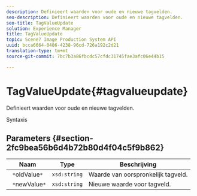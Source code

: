 ```yaml
---
description: Definieert waarden voor oude en nieuwe tagvelden.
seo-description: Definieert waarden voor oude en nieuwe tagvelden.
seo-title: TagValueUpdate
solution: Experience Manager
title: TagValueUpdate
topic: Scene7 Image Production System API
uuid: bcca6664-0406-4238-96cd-726a192c2d21
translation-type: tm+mt
source-git-commit: 7bc7b3a86fbcdc57cfdc31745fae3afc06e44b15

---
```



# TagValueUpdate{#tagvalueupdate}

Definieert waarden voor oude en nieuwe tagvelden.

Syntaxis

## Parameters {#section-2fc9bea56b6d4b72b80d4f04c5f9b862}

| Naam | Type | Beschrijving |
|---|---|---|
| ` *`oldValue`*` | `xsd:string` | Waarde van oorspronkelijk tagveld. |
| ` *`newValue`*` | `xsd:string` | Nieuwe waarde voor tagveld. |

